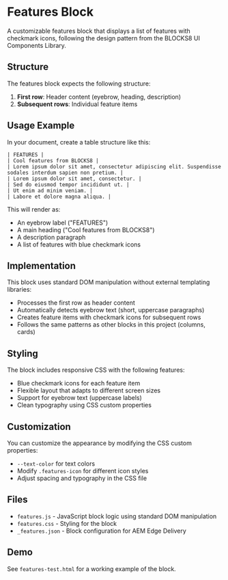 # Features Block

A customizable features block that displays a list of features with checkmark icons, following the design pattern from the BLOCKS8 UI Components Library.

## Structure

The features block expects the following structure:

1. **First row**: Header content (eyebrow, heading, description)
2. **Subsequent rows**: Individual feature items

## Usage Example

In your document, create a table structure like this:

```
| FEATURES |
| Cool features from BLOCKS8 |
| Lorem ipsum dolor sit amet, consectetur adipiscing elit. Suspendisse sodales interdum sapien non pretium. |
| Lorem ipsum dolor sit amet, consectetur. |
| Sed do eiusmod tempor incididunt ut. |
| Ut enim ad minim veniam. |
| Labore et dolore magna aliqua. |
```

This will render as:
- An eyebrow label ("FEATURES")
- A main heading ("Cool features from BLOCKS8")
- A description paragraph
- A list of features with blue checkmark icons

## Implementation

This block uses standard DOM manipulation without external templating libraries:
- Processes the first row as header content
- Automatically detects eyebrow text (short, uppercase paragraphs)
- Creates feature items with checkmark icons for subsequent rows
- Follows the same patterns as other blocks in this project (columns, cards)

## Styling

The block includes responsive CSS with the following features:
- Blue checkmark icons for each feature item
- Flexible layout that adapts to different screen sizes
- Support for eyebrow text (uppercase labels)
- Clean typography using CSS custom properties

## Customization

You can customize the appearance by modifying the CSS custom properties:
- `--text-color` for text colors
- Modify `.features-icon` for different icon styles
- Adjust spacing and typography in the CSS file

## Files

- `features.js` - JavaScript block logic using standard DOM manipulation
- `features.css` - Styling for the block
- `_features.json` - Block configuration for AEM Edge Delivery

## Demo

See `features-test.html` for a working example of the block.
